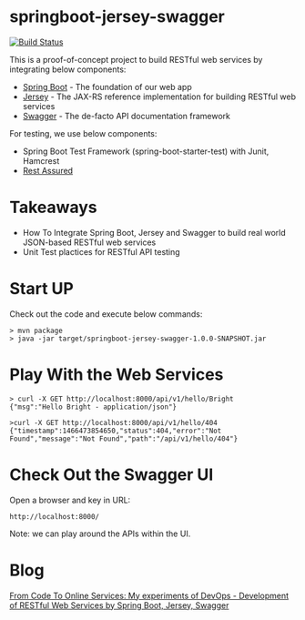 # springboot-jersey-swagger
[![Build Status](https://travis-ci.org/brightzheng100/springboot-jersey-swagger.svg?branch=master)](https://travis-ci.org/brightzheng100/springboot-jersey-swagger)

This is a proof-of-concept project to build RESTful web services by integrating below components:
 - [Spring Boot](http://projects.spring.io/spring-boot/) - The foundation of our web app
 - [Jersey](https://jersey.java.net/) - The JAX-RS reference implementation for building RESTful web services
 - [Swagger](https://github.com/swagger-api/swagger-ui) - The de-facto API documentation framework

For testing, we use below components:
 - Spring Boot Test Framework (spring-boot-starter-test) with Junit, Hamcrest
 - [Rest Assured](https://github.com/rest-assured/rest-assured)


# Takeaways
 - How To Integrate Spring Boot, Jersey and Swagger to build real world JSON-based RESTful web services
 - Unit Test plactices for RESTful API testing
 
# Start UP
Check out the code and execute below commands:
```
> mvn package
> java -jar target/springboot-jersey-swagger-1.0.0-SNAPSHOT.jar
```

# Play With the Web Services
```
> curl -X GET http://localhost:8000/api/v1/hello/Bright
{"msg":"Hello Bright - application/json"}

>curl -X GET http://localhost:8000/api/v1/hello/404
{"timestamp":1466473854650,"status":404,"error":"Not Found","message":"Not Found","path":"/api/v1/hello/404"}
```

# Check Out the Swagger UI
Open a browser and key in URL:
```
http://localhost:8000/
```
Note: we can play around the APIs within the UI.

# Blog
[From Code To Online Services: My experiments of DevOps - Development of RESTful Web Services by Spring Boot, Jersey, Swagger](http://bright-zheng.blogspot.com/2016/06/Development-of-RESTful-WebServices-by-SpringBoot-Jersey-Swagger.html)